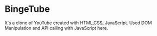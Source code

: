 # BingeTube
It's a clone of YouTube created with HTML,CSS, JavaScript. Used DOM Manipulation and API calling with JavaScript here.
